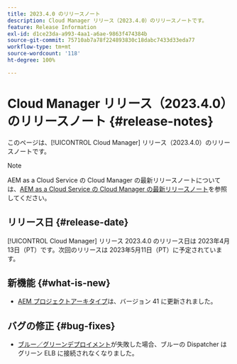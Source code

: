 ```yaml
---
title: 2023.4.0 のリリースノート
description: Cloud Manager リリース（2023.4.0）のリリースノートです。
feature: Release Information
exl-id: d1ce23da-a993-4aa1-a6ae-9863f474384b
source-git-commit: 75710ab7a78f224893830c18dabc7433d33eda77
workflow-type: tm+mt
source-wordcount: '118'
ht-degree: 100%

---
```


# Cloud Manager リリース（2023.4.0）のリリースノート {#release-notes}

このページは、[!UICONTROL Cloud Manager] リリース（2023.4.0）のリリースノートです。

>[!NOTE]
>
>AEM as a Cloud Service の Cloud Manager の最新リリースノートについては、[AEM as a Cloud Service の Cloud Manager の最新リリースノート](https://experienceleague.adobe.com/docs/experience-manager-cloud-service/content/implementing/using-cloud-manager/release-notes-cloud-manager/release-notes-cm-current.html?lang=ja)を参照してください。

## リリース日 {#release-date}

[!UICONTROL Cloud Manager] リリース 2023.4.0 のリリース日は 2023年4月13日（PT）です。次回のリリースは 2023年5月11日（PT）に予定されています。

## 新機能 {#what-is-new}

* [AEM プロジェクトアーキタイプ](https://experienceleague.adobe.com/docs/experience-manager-core-components/using/developing/archetype/overview.html?lang=ja)は、バージョン 41 に更新されました。

## バグの修正 {#bug-fixes}

* [ブルー／グリーンデプロイメント](/help/introduction.md#blue-green)が失敗した場合、ブルーの Dispatcher はグリーン ELB に接続されなくなりました。
